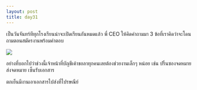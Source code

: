 ```yaml
---
layout: post
title: day31
---
```

เป็นวันจันทร์ทีทุกโรงเรียนน่าจะเปิดเรียนกันหมดแล้ว พี่ CEO ให้คิดคำถามมา 3 ข้อที่เราคิดว่าจะโดนถามตอนสมัครงานพร้อมคำตอบ

![](https://lh6.googleusercontent.com/-VfIgBy5YMzQ/U3B47A_PFMI/AAAAAAAAFzI/oZGSdaqgqX4/w1153-h865-no/IMG_20140512_143033.jpg)

อย่างที่บอกไปว่าช่วงนี้เจ้าหน้าที่บัญชีเค้าขอลาทุกคนเลยต้องช่วยงานเล็กๆ หน่อย เช่น ปริ้นซองจดหมาย ส่งจดหมาย เซ็นรับเอกสาร

ตกเย็นมีงานเอาเอกสารไปส่งที่ไปรษณีย์

